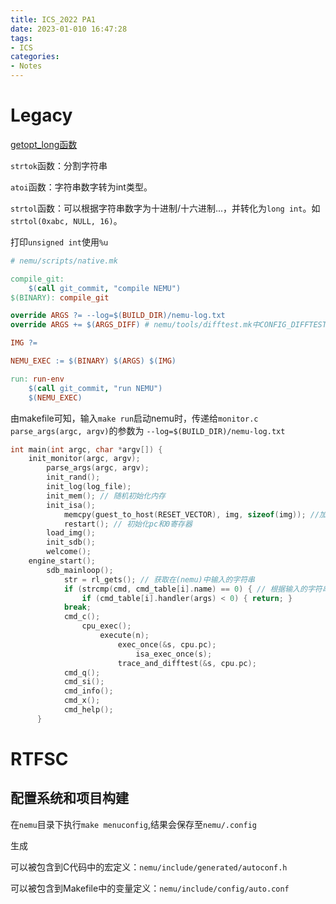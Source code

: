 ```yaml
---
title: ICS_2022 PA1
date: 2023-01-010 16:47:28
tags:
- ICS
categories:
- Notes
---
```


# Legacy

[getopt_long函数](https://www.jianshu.com/p/ae4ae0ef57bc)

`strtok`函数：分割字符串

`atoi`函数：字符串数字转为int类型。

`strtol`函数：可以根据字符串数字为十进制/十六进制...，并转化为`long int`。如`strtol(0xabc, NULL, 16)`。

打印`unsigned int`使用`%u`

```makefile
# nemu/scripts/native.mk

compile_git:
	$(call git_commit, "compile NEMU")
$(BINARY): compile_git

override ARGS ?= --log=$(BUILD_DIR)/nemu-log.txt
override ARGS += $(ARGS_DIFF) # nemu/tools/difftest.mk中CONFIG_DIFFTEST未定义，所以ARGS_DIFF不存在

IMG ?=

NEMU_EXEC := $(BINARY) $(ARGS) $(IMG)

run: run-env
	$(call git_commit, "run NEMU")
	$(NEMU_EXEC)

```

由makefile可知，输入`make run`启动nemu时，传递给`monitor.c parse_args(argc, argv)`的参数为
`--log=$(BUILD_DIR)/nemu-log.txt`

```c
int main(int argc, char *argv[]) {
    init_monitor(argc, argv);
		parse_args(argc, argv);
  		init_rand();
  		init_log(log_file);
  		init_mem(); // 随机初始化内存
		init_isa();
			memcpy(guest_to_host(RESET_VECTOR), img, sizeof(img)); //加载内置客户程序
			restart(); // 初始化pc和0寄存器
  		load_img();
		init_sdb();
		welcome();
  	engine_start();
 		sdb_mainloop();
  			str = rl_gets(); // 获取在(nemu)中输入的字符串
			if (strcmp(cmd, cmd_table[i].name) == 0) { // 根据输入的字符串调用不同的handler函数
				if (cmd_table[i].handler(args) < 0) { return; }
			break;
			cmd_c();
				cpu_exec();
					execute(n);
						exec_once(&s, cpu.pc);
							isa_exec_once(s);
						trace_and_difftest(&s, cpu.pc);
			cmd_q();
			cmd_si();
			cmd_info();
			cmd_x();
			cmd_help();
      }
```

# RTFSC

## 配置系统和项目构建

在`nemu`目录下执行`make menuconfig`,结果会保存至`nemu/.config`

生成

可以被包含到C代码中的宏定义：`nemu/include/generated/autoconf.h`

可以被包含到Makefile中的变量定义：`nemu/include/config/auto.conf`